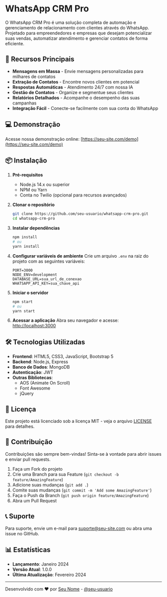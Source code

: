 # WhatsApp CRM Pro

O WhatsApp CRM Pro é uma solução completa de automação e gerenciamento de relacionamento com clientes através do WhatsApp. Projetado para empreendedores e empresas que desejam potencializar suas vendas, automatizar atendimento e gerenciar contatos de forma eficiente.

## 🚀 Recursos Principais

- **Mensagens em Massa** - Envie mensagens personalizadas para milhares de contatos
- **Extração de Contatos** - Encontre novos clientes em potencial
- **Respostas Automáticas** - Atendimento 24/7 com nossa IA
- **Gestão de Contatos** - Organize e segmentue seus clientes
- **Relatórios Detalhados** - Acompanhe o desempenho das suas campanhas
- **Integração Fácil** - Conecte-se facilmente com sua conta do WhatsApp

## 💻 Demonstração

Acesse nossa demonstração online: [https://seu-site.com/demo](https://seu-site.com/demo)

## 📦 Instalação

1. **Pré-requisitos**
   - Node.js 14.x ou superior
   - NPM ou Yarn
   - Conta no Twilio (opcional para recursos avançados)

2. **Clonar o repositório**
   ```bash
   git clone https://github.com/seu-usuario/whatsapp-crm-pro.git
   cd whatsapp-crm-pro
   ```

3. **Instalar dependências**
   ```bash
   npm install
   # ou
   yarn install
   ```

4. **Configurar variáveis de ambiente**
   Crie um arquivo `.env` na raiz do projeto com as seguintes variáveis:
   ```
   PORT=3000
   NODE_ENV=development
   DATABASE_URL=sua_url_de_conexao
   WHATSAPP_API_KEY=sua_chave_api
   ```

5. **Iniciar o servidor**
   ```bash
   npm start
   # ou
   yarn start
   ```

6. **Acessar a aplicação**
   Abra seu navegador e acesse: [http://localhost:3000](http://localhost:3000)

## 🛠 Tecnologias Utilizadas

- **Frontend**: HTML5, CSS3, JavaScript, Bootstrap 5
- **Backend**: Node.js, Express
- **Banco de Dados**: MongoDB
- **Autenticação**: JWT
- **Outras Bibliotecas**:
  - AOS (Animate On Scroll)
  - Font Awesome
  - jQuery

## 📄 Licença

Este projeto está licenciado sob a licença MIT - veja o arquivo [LICENSE](LICENSE) para detalhes.

## 🤝 Contribuição

Contribuições são sempre bem-vindas! Sinta-se à vontade para abrir issues e enviar pull requests.

1. Faça um Fork do projeto
2. Crie uma Branch para sua Feature (`git checkout -b feature/AmazingFeature`)
3. Adicione suas mudanças (`git add .`)
4. Comite suas mudanças (`git commit -m 'Add some AmazingFeature'`)
5. Faça o Push da Branch (`git push origin feature/AmazingFeature`)
6. Abra um Pull Request

## 📞 Suporte

Para suporte, envie um e-mail para suporte@seu-site.com ou abra uma issue no GitHub.

## 📊 Estatísticas

- **Lançamento**: Janeiro 2024
- **Versão Atual**: 1.0.0
- **Última Atualização**: Fevereiro 2024

---

Desenvolvido com ❤️ por [Seu Nome](https://github.com/seu-usuario) - [@seu-usuario](https://github.com/seu-usuario)
